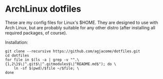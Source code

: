 ArchLinux dotfiles
==================

These are my config files for Linux's $HOME. They are designed to use with Arch
Linux, but are probably suitable for any other distro (after installing all
required packages, of course).

Installation:

    git clone --recursive https://github.com/agjacome/dotfiles.git
    cd dotfiles
    for file in $(ls -a | grep -v "^.\{1,2\}$\|^.git$\|^.gitmodules$\|^README.md$"); do \
        ln -sf $(pwd)/$file ~/$file; \
    done

